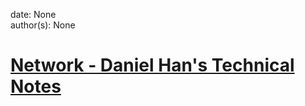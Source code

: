 
date: None  
author(s): None  

# [Network - Daniel Han's Technical Notes](https://sites.google.com/site/xiangyangsite/home/technical-tips/linux-unix/networks-related-commands-on-linux)



